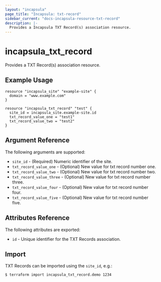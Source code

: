 ```yaml
---
layout: "incapsula"
page_title: "Incapsula: txt-record"
sidebar_current: "docs-incapsula-resource-txt-record"
description: |-
  Provides a Incapsula TXT Record(s) association resource.
---
```


# incapsula_txt_record

Provides a TXT Record(s) association resource. 

## Example Usage

```hcl
resource "incapsula_site" "example-site" {
  domain = "www.example.com"
}

resource "incapsula_txt_record" "test" {
  site_id = incapsula_site.example-site.id
  txt_record_value_one = "test1"
  txt_record_value_two = "test2"
}
```

## Argument Reference

The following arguments are supported:

* `site_id` - (Required) Numeric identifier of the site.
* `txt_record_value_one` - (Optional) New value for txt record number one.
* `txt_record_value_two` - (Optional) New value for txt record number two.
* `txt_record_value_three` - (Optional) New value for txt record number three.
* `txt_record_value_four` - (Optional) New value for txt record number four.
* `txt_record_value_five` - (Optional) New value for txt record number five.


## Attributes Reference

The following attributes are exported:

* `id` - Unique identifier for the TXT Records association.

## Import

TXT Records can be imported using the `site_id`, e.g.:

```
$ terraform import incapsula_txt_record.demo 1234
```
